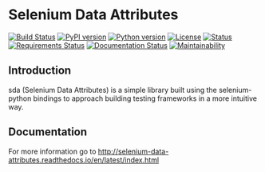Selenium Data Attributes
========================
[![Build Status](https://travis-ci.org/jlane9/selenium_data_attributes.svg?branch=master)](https://travis-ci.org/jlane9/selenium_data_attributes)
[![PyPI version](https://badge.fury.io/py/sda.svg)](https://badge.fury.io/py/sda)
[![Python version](https://img.shields.io/pypi/pyversions/sda.svg)](https://pypi.python.org/pypi/sda)
[![License](https://img.shields.io/pypi/l/sda.svg)](https://pypi.python.org/pypi/sda)
[![Status](https://img.shields.io/pypi/status/sda.svg)](https://pypi.python.org/pypi/sda)
[![Requirements Status](https://requires.io/github/jlane9/selenium_data_attributes/requirements.svg?branch=master)](https://requires.io/github/jlane9/selenium_data_attributes/requirements/?branch=master)
[![Documentation Status](https://readthedocs.org/projects/selenium-data-attributes/badge/?version=latest)](http://selenium-data-attributes.readthedocs.io/en/latest/?badge=latest)
[![Maintainability](https://api.codeclimate.com/v1/badges/aca2ade6795348b46bc7/maintainability)](https://codeclimate.com/github/jlane9/selenium_data_attributes/maintainability)

Introduction
------------
sda (Selenium Data Attributes) is a simple library built using the selenium-python bindings to approach building testing
frameworks in a more intuitive way.


Documentation
-------------

For more information go to http://selenium-data-attributes.readthedocs.io/en/latest/index.html
